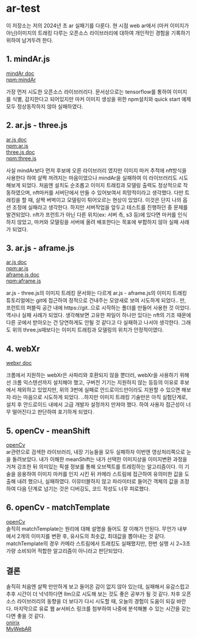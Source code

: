 # ar-test

이 저장소는 저의 2024년 초 ar 실패기를 다룬다.
현 시점 web ar에서 (마커 이미지가 아닌)이미지의 트래킹 다루는 오픈소스 라이브러리에 대하여 개인적인 경험을 기록하기 위하여 남겨두려 한다.

## 1. mindAr.js

[mindAr doc](https://hiukim.github.io/mind-ar-js-doc/)  
[npm:mindAr](https://www.npmjs.com/package/mind-ar)

가장 먼저 시도한 오픈소스 라이브러리다. 문서상으로는 tensorflow를 통하여 이미지를 식별, 감지한다고 되어있지만 마커 이미지 생성을 위한 npm설치와 quick start 예제 모두 정상동작하지 않아 실패하였다.

## 2. ar.js - three.js

[ar.js doc](https://ar-js-org.github.io/AR.js-Docs/)  
[npm:ar.js](https://www.npmjs.com/package/@ar-js-org/ar.js/)  
[three.js doc](https://threejs.org/docs/)  
[npm:three.js](https://www.npmjs.com/package/three)

사실 mindAr보다 먼저 후보에 오른 라이브러리 였지만 이미지 마커 추적에 nft방식을 사용한다 하여 살짝 꺼려지는 마음이었으나 mindAr을 실패하여 이 라이브러리도 시도해보게 되었다.
처음엔 설치도 순조롭고 이미지 트래킹과 모델링 출력도 정상적으로 작동하였으며, nft마커를 서버단에서 만들 수 있어보여서 희망적이라고 생각했다.
다만 트래킹을 할 때, 살짝 버벅이고 모델링이 튀어오르는 현상이 있었다. 이것은 단지 나의 옵션 조정에 실패라고 생각한다.
하지만 서버작업을 앞두고 테스트를 진행하던 중 문제를 발견되었다.
nft가 프런트가 아닌 다른 위치(ex: 서버 측, s3 등)에 있다면 마커를 인식하지 않았고, 마커와 모델링을 서버에 올려 배포한다는 목표에 부합하지 않아 실패 사례가 되었다.

## 3. ar.js - aframe.js

[ar.js doc](https://ar-js-org.github.io/AR.js-Docs/)  
[npm:ar.js](https://www.npmjs.com/package/@ar-js-org/ar.js/)  
[aframe.js doc](aframe.io/blog/arjs3/)  
[npm:aframe.js](https://www.npmjs.com/package/aframe)

ar.js - three.js의 이미지 트레킹 문서와는 다르게 ar.js - aframe.js의 이미지 트래킹 튜토리얼에는 git에 접근하여 정적으로 건내주는 모양새로 보여 시도하게 되었다.. 만,
프런트의 퍼블릭 공간 내에 https://git..으로 시작하는 폴더를 만들어 사용한 것 이었다. 역시나 실패 사례가 되었다.
생각해보면 고유한 파일이 하나만 있다는 nft의 기조 때문에 다른 곳에서 받아오는 건 당연하게도 안될 것 같다고 다 실패하고 나서야 생각한다.
그래도 위의 three.js때보다는 이미지 트래킹과 모델링의 위치가 안정적이였다.

## 4. webXr

[webxr doc](https://immersive-web.github.io/webxr-samples/)

크롬에서 지원하는 webXr은 사파리와 호환되지 않을 뿐더러, webXr을 사용하기 위해선 크롬 익스텐션까지 설치해야 했고,
구버전 기기는 지원하지 않는 등등의 이유로 후보에서 제외하고 있었지만, 위의 3번에 실패로 안드로이드만이라도 지원할 수 있으면 해보자 라는 마음으로 시도하게 되었다.
..하지만 이미지 트래킹 기술만은 아직 실험단계로, 설치 후 안드로이드 내에서 고급 개발자 설정까지 만져야 했다.
하여 사용자 접근성이 너무 떨어진다고 판단하여 포기하게 되었다.

## 5. openCv - meanShift

[openCv](https://docs.opencv.org/4.x/index.html)  
ar관련으로 검색한 라이브러리, 내장 기능들을 모두 실패하자 이번엔 영상처리쪽으로 눈을 돌려보았다.
내가 이해한 meanShift는 내가 선택한 이미지상을 이미지변환 과정을 거쳐 강조한 뒤 의미있는 픽셀 정보를 통해 오브젝트를 트레킹하는 알고리즘이다.
이 기술을 응용하여 이미지 마커를 인지 시킨 뒤 카메라 스트림에 접근하여 유의미한 값을 도출해 내려 했으나, 실패하였다.
이뮤터블하지 않고 파라미터로 들어간 객체의 값을 조정하여 다음 단계로 넘기는 것은 디버깅도, 코드 작성도 너무 피로했다.

## 6. openCv - matchTemplate

[openCv](https://docs.opencv.org/4.x/index.html)  
솔직히 matchTemplate는 원리에 대해 설명을 들어도 잘 이해가 안된다. 무언가 내부에서 2개의 이미지를 변환 후, 유사도의 최솟값, 최대값을 뽑아내는 것 같다.
matchTemplate의 경우 카메라 스트림에서 트래킹도 실패했지만, 한번 실행 시 2~3초 가량 소비되어 적합한 알고리즘이 아니라고 판단되었다.

## 결론

솔직히 처음엔 살짝 만만하게 보고 들어온 감이 없지 않아 있는데, 실패해서 유감스럽고 추후 시간이 더 넉넉하다면 llm으로 시도해 보는 것도 좋은 공부가 될 것 같다.
차후 오픈소스 라이브러리의 동향을 더 보다가 다시 시도할 때, 오늘의 경험이 도움이 되길 바란다.
마지막으로 유료 웹 ar서비스 링크를 첨부하여 나중에 분석해볼 수 있는 시간을 갖는다면 좋을 것 같다.  
[onirix](https://www.onirix.com/learn-about-ar/image-tracking-web-ar/)  
[MyWebAR](https://mywebar.com/blog/)
